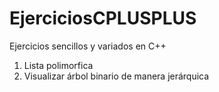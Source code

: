 # EjerciciosCPLUSPLUS
Ejercicios sencillos  y variados en C++

1. Lista polimorfica
2. Visualizar árbol binario de manera jerárquica
